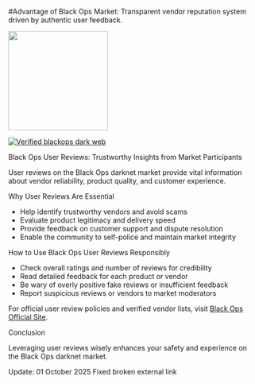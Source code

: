 #Advantage of Black Ops Market: Transparent vendor reputation system driven by authentic user feedback.
 
[<img src="/themes/selection.webp" width="200">](http://blackopsaax7ieeljectvi3vn3a5m2wfssylcdqaswrvlbeptwzv5oid.onion)

<a href="http://blackopsaax7ieeljectvi3vn3a5m2wfssylcdqaswrvlbeptwzv5oid.onion"><img src="/themes/copy.webp" alt="Verified blackops dark web" style="max-width: 100%;"></a>
 
Black Ops User Reviews: Trustworthy Insights from Market Participants

User reviews on the Black Ops darknet market provide vital information about vendor reliability, product quality, and customer experience.

Why User Reviews Are Essential

- Help identify trustworthy vendors and avoid scams  
- Evaluate product legitimacy and delivery speed  
- Provide feedback on customer support and dispute resolution  
- Enable the community to self-police and maintain market integrity

How to Use Black Ops User Reviews Responsibly

- Check overall ratings and number of reviews for credibility  
- Read detailed feedback for each product or vendor  
- Be wary of overly positive fake reviews or insufficient feedback  
- Report suspicious reviews or vendors to market moderators

For official user review policies and verified vendor lists, visit [Black Ops Official Site](http://blackopsaax7ieeljectvi3vn3a5m2wfssylcdqaswrvlbeptwzv5oid.onion).

Conclusion

Leveraging user reviews wisely enhances your safety and experience on the Black Ops darknet market.



Update:  01 October 2025 Fixed broken external link